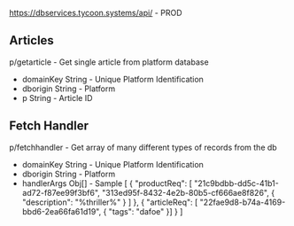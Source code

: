 https://dbservices.tycoon.systems/api/ - PROD

## Articles
p/getarticle - Get single article from platform database
* domainKey String - Unique Platform Identification
* dborigin String - Platform
* p String - Article ID

## Fetch Handler
p/fetchhandler - Get array of many different types of records from the db
* domainKey String - Unique Platform Identification
* dborigin String - Platform
* handlerArgs Obj[] - Sample [
    {
        "productReq": [ "21c9bdbb-dd5c-41b1-ad72-f87ee99f3bf6", "313ed95f-8432-4e2b-80b5-cf666ae8f826", { "description": "%thriller%" } ]
    },
    {
        "articleReq": [ "22fae9d8-b74a-4169-bbd6-2ea66fa61d19", { "tags": "dafoe" }]
    }
]